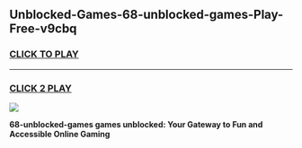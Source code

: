 
## Unblocked-Games-68-unblocked-games-Play-Free-v9cbq
<h3>
<a href="https://premium76.site?title=68-unblocked-games&ref=23A">CLICK TO PLAY</a></h3>
<hr>

<h3>
<a href="https://premium76.site?title=68-unblocked-games&ref=23A">CLICK 2 PLAY</a>
  
</h3>

<a href="https://premium76.site?title=68-unblocked-games&ref=23A"><img src="https://clearcache.store/games.png"></a>


**68-unblocked-games games unblocked: Your Gateway to Fun and Accessible Online Gaming**
